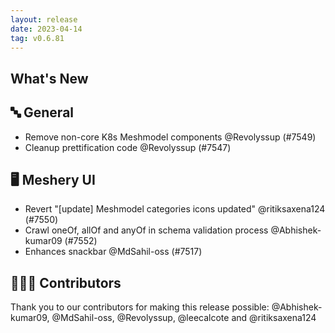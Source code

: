 ```yaml
---
layout: release
date: 2023-04-14
tag: v0.6.81
---
```


## What's New

## 🔤 General

- Remove non-core K8s Meshmodel components @Revolyssup (#7549)
- Cleanup prettification code @Revolyssup (#7547)

## 🖥 Meshery UI

- Revert "[update] Meshmodel categories icons updated" @ritiksaxena124 (#7550)
- Crawl oneOf, allOf and anyOf in schema validation process @Abhishek-kumar09 (#7552)
- Enhances snackbar @MdSahil-oss (#7517)

## 👨🏽‍💻 Contributors

Thank you to our contributors for making this release possible:
@Abhishek-kumar09, @MdSahil-oss, @Revolyssup, @leecalcote and @ritiksaxena124
